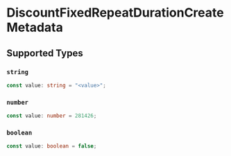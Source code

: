 # DiscountFixedRepeatDurationCreateMetadata


## Supported Types

### `string`

```typescript
const value: string = "<value>";
```

### `number`

```typescript
const value: number = 281426;
```

### `boolean`

```typescript
const value: boolean = false;
```

